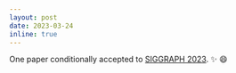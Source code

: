 ```yaml
---
layout: post
date: 2023-03-24
inline: true
---
```


One paper conditionally accepted to [SIGGRAPH 2023](https://s2023.siggraph.org/). :sparkles: :smile:
